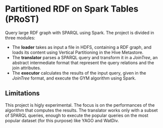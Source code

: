 # Partitioned RDF on Spark Tables (PRoST)
Query large RDF graph with SPARQL using Spark. 
The project is divided in three modules:
+ The **loader** takes as input a file in HDFS, containing a RDF graph, and loads its content using Vertical Partitioning in the Hive Metastore.
+ The **translator** parses a SPARQL query and transform it in a *JoinTree*, an abstract intermediate format that represent the query relations and the join attributes.
+ The **executor** calculates the results of the input query, given in the *JoinTree* format, and execute the GYM algorithm using Spark.

## Limitations
This project is higly experimental. The focus is on the performances of the algorithm that computes the results.
The translator works only with a subset of SPARQL queries, enough to execute the popular queries on the most popular dataset (for this purpose) like YAGO and WatDiv.
